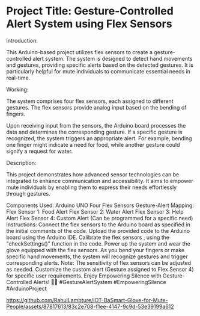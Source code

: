 # Project Title: Gesture-Controlled Alert System using Flex Sensors
Introduction:

This Arduino-based project utilizes flex sensors to create a gesture-controlled alert system. The system is designed to detect hand movements and gestures, providing specific alerts based on the detected gestures. It is particularly helpful for mute individuals to communicate essential needs in real-time.

Working:

The system comprises four flex sensors, each assigned to different gestures. The flex sensors provide analog input based on the bending of fingers.

Upon receiving input from the sensors, the Arduino board processes the data and determines the corresponding gesture. If a specific gesture is recognized, the system triggers an appropriate alert. For example, bending one finger might indicate a need for food, while another gesture could signify a request for water.

Description:

This project demonstrates how advanced sensor technologies can be integrated to enhance communication and accessibility. It aims to empower mute individuals by enabling them to express their needs effortlessly through gestures.

Components Used:
Arduino UNO
Four Flex Sensors
Gesture-Alert Mapping:
Flex Sensor 1: Food Alert
Flex Sensor 2: Water Alert
Flex Sensor 3: Help Alert
Flex Sensor 4: Custom Alert (Can be programmed for a specific need)
Instructions:
Connect the flex sensors to the Arduino board as specified in the initial comments of the code.
Upload the provided code to the Arduino board using the Arduino IDE.
Calibrate the flex sensors , using the "checkSettings()" function in the code.
Power up the system and wear the glove equipped with the flex sensors.
As you bend your fingers or make specific hand movements, the system will recognize gestures and trigger corresponding alerts.
Note:
The sensitivity of flex sensors can be adjusted as needed.
Customize the custom alert (Gesture assigned to Flex Sensor 4) for specific user requirements.
Enjoy Empowering Silence with Gesture-Controlled Alerts! 🤝🧤 #GestureAlertSystem #EmpoweringSilence #ArduinoProject

https://github.com/RahulLambture/IOT-BaSmart-Glove-for-Mute-People/assets/87817613/83c2e708-f1ee-4147-9c9d-53e39199a612
